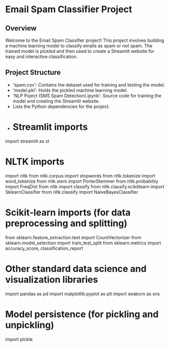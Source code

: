 # Email Spam Classifier Project

## Overview

Welcome to the Email Spam Classifier project! This project involves building a machine learning model to classify emails as spam or not spam. The trained model is pickled and then used to create a Streamlit website for easy and interactive classification.

## Project Structure

- 'spam.csv': Contains the dataset used for training and testing the model.
- 'model.pkl': Holds the pickled machine learning model.
- 'NLP Poject (SMS Spam Detection).ipynb': Source code for training the model and creating the Streamlit website.
- Lists the Python dependencies for the project.
- # Streamlit imports
import streamlit as st

# NLTK imports
import nltk
from nltk.corpus import stopwords
from nltk.tokenize import word_tokenize
from nltk.stem import PorterStemmer
from nltk.probability import FreqDist
from nltk import classify
from nltk.classify.scikitlearn import SklearnClassifier
from nltk.classify import NaiveBayesClassifier

# Scikit-learn imports (for data preprocessing and splitting)
from sklearn.feature_extraction.text import CountVectorizer
from sklearn.model_selection import train_test_split
from sklearn.metrics import accuracy_score, classification_report

# Other standard data science and visualization libraries
import pandas as pd
import matplotlib.pyplot as plt
import seaborn as sns

# Model persistence (for pickling and unpickling)
import pickle
